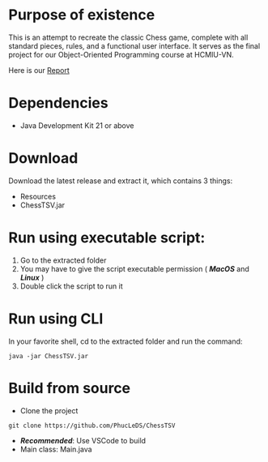 # Purpose of existence
This is an attempt to recreate the classic Chess game, complete with all standard pieces, rules, and a functional user interface.
It serves as the final project for our Object-Oriented Programming course at HCMIU-VN.

Here is our [Report](https://docs.google.com/document/d/1QzTgx2QGF_m4gBtAkok-nsfzEH0ybJb-/edit?fbclid=IwY2xjawK2cFZleHRuA2FlbQIxMABicmlkETFiMGd1bnB3c0RsRjRIbGlHAR4wb-GhePS9_MavsSQ3yi2ZG-tFtzDnd7XH0Ht2qYpoqI6lYaotdKK-UNJ8OA_aem_N4QqjuFNrGoMQ1wP9IulvA)

# Dependencies
- Java Development Kit 21 or above

# Download
Download the latest release and extract it, which contains 3 things:
* Resources
* ChessTSV.jar

# Run using executable script:
1. Go to the extracted folder
2. You may have to give the script executable permission ( ***MacOS*** and ***Linux*** )
3. Double click the script to run it


# Run using CLI
In your favorite shell, cd to the extracted folder and run the command:
```
java -jar ChessTSV.jar 
```

# Build from source
* Clone the project
```
git clone https://github.com/PhucLeDS/ChessTSV
```
* ***Recommended***: Use VSCode to build
* Main class: Main.java
